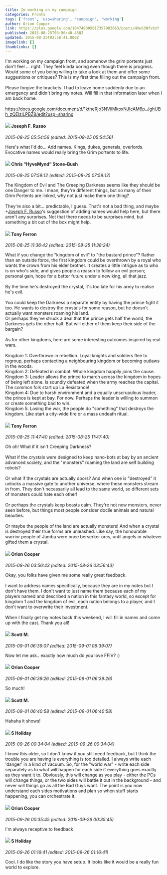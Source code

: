 ```yaml
---
title: Im working on my campaign
categories: Fronts
tags: ['front', 'usp=sharing', 'campaign', 'working']
author: Orion Cooper
link: https://plus.google.com/104748005017397983663/posts/HXwS3Nfv8zY
published: 2015-08-25T03:56:48.458Z
updated: 2015-08-25T03:58:41.000Z
imagelink: []
thumblinks: []
---
```


I&#39;m working on my campaign front, and somehow the grim portents just don&#39;t feel ... right. They feel kinda boring even though there is progress. Would some of you being willing to take a look at them and offer some suggestions or critiques? This is my first time filling out the campaign front.<br /><br />Please forgive the brackets. I had to leave home suddenly due to an emergency and didn&#39;t bring my notes. Will fill in that information later when I am back home.<br /><br /><a href="https://docs.google.com/document/d/1ktheRjo3NVliMkoxNJIcAM6p_JghUBh_zQElzlLPBZ8/edit?usp=sharing" class="ot-anchor">https://docs.google.com/document/d/1ktheRjo3NVliMkoxNJIcAM6p_JghUBh_zQElzlLPBZ8/edit?usp=sharing</a>
<div id='comment z13azvyrimedvbv3223asdphfxv0wd02y'>
  <h4><img src='{{site.baseurl}}//images/avatars/115855678651779869594_photo.jpg'> Joseph F. Russo</h4>
      <p><cite>2015-08-25 05:54:56 (edited: 2015-08-25 05:54:56)</cite></p>
        <p>Here&#39;s what I&#39;d do... Add names. Kings, dukes, generals, overlords.  Evocative names would really bring the Grim portents to life.</p>
</div>
        

<div id='comment z13azvyrimedvbv3223asdphfxv0wd02y'>
  <h4><img src='{{site.baseurl}}//images/avatars/108053817066303198241_photo.jpg'> Chris “HyveMynd” Stone-Bush</h4>
      <p><cite>2015-08-25 07:59:12 (edited: 2015-08-25 07:59:12)</cite></p>
        <p>The Kingdom of Evil and The Creeping Darkness seems like they should be one Danger to me. I mean, they&#39;re different things, but so many of their Grim Portents are linked, why not just make them one thing?<br /><br />They&#39;re also a bit... predictable, I guess. That&#39;s not a bad thing, and maybe <span class="proflinkWrapper"><span class="proflinkPrefix">+</span><a class="proflink" href="https://plus.google.com/115855678651779869594" oid="115855678651779869594">Joseph F. Russo</a></span>&#39;s suggestion of adding names would help here, but there aren&#39;t any surprises. Not that there needs to be surprises mind, but something a bit out of the box might help. </p>
</div>
        

<div id='comment z13azvyrimedvbv3223asdphfxv0wd02y'>
  <h4><img src='{{site.baseurl}}//images/avatars/105317681442573084626_photo.jpg'> Tony Ferron</h4>
      <p><cite>2015-08-25 11:36:42 (edited: 2015-08-25 11:38:24)</cite></p>
        <p>What if you change the &quot;kingdom of evil&quot; to &quot;the bastard prince&quot;? Rather than an outside force, the first kingdom could be overthrown by a royal who wants the crown from his elder brother. It creates a little intrigue as to who is on who&#39;s side, and gives people a reason to follow an evil person; personal gain, hope for a better future under a new king, all that jazz.<br /><br />By the time he&#39;s destroyed the crystal, it&#39;s too late for his army to realise he&#39;s evil.<br /><br />You could keep the Darkness a separate entity by having the prince fight it too. He wants to destroy the crystals for some reason, but he doesn&#39;t actually want monsters roaming his land.<br />Or perhaps they&#39;ve struck a deal that the prince gets half the world, the Darkness gets the other half. But will either of them keep their side of the bargain?<br /><br />As for other kingdoms, here are some interesting outcomes inspired by real wars.<br /><br />Kingdom 1: Overthrown in rebellion. Loyal knights and soldiers flee to regroup, perhaps contacting a neighbouring kingdom or becoming outlaws in the woods.<br />Kingdom 2: Defeated in combat. Whole kingdom happily joins the cause.<br />Kingdom 3: Leader allows the prince to march across the kingdom in hopes of being left alone. Is soundly defeated when the army reaches the capital. The common folk start up La Resistance!<br />Kingdom 4: Due to harsh environment and a equally unscrupulous leader, the prince is kept at bay. For now. Perhaps the leader is willing to summon or create something bad to win.<br />Kingdom 5: Losing the war, the people do &quot;something&quot; that destroys the kingdom. Like start a city-wide fire or a mass undeath ritual.</p>
</div>
        

<div id='comment z13azvyrimedvbv3223asdphfxv0wd02y'>
  <h4><img src='{{site.baseurl}}//images/avatars/105317681442573084626_photo.jpg'> Tony Ferron</h4>
      <p><cite>2015-08-25 11:47:40 (edited: 2015-08-25 11:47:40)</cite></p>
        <p>Oh oh! What if it isn&#39;t Creeping Darkness?<br /><br />What if the crystals were designed to keep nano-bots at bay by an ancient advanced society, and the &quot;monsters&quot; roaming the land are self building robots? <br /><br />Or what if the crystals are actually doors? And when one is &quot;destroyed&quot; it unlocks a massive gate to another universe, where these monsters stream in from. They don&#39;t necessarily all lead to the same world, so different sets of monsters could hate each other!<br /><br />Or perhaps the crystals keep beasts calm. They&#39;re not new monsters, never seen before, but things most people consider docile animals and natural beauties.<br /><br />Or maybe the people of the land are actually monsters! And when a crystal is destroyed their true forms are unleashed. Like say, the honourable warrior people of Jumba were once berserker orcs, until angels or whatever gifted them a crystal.</p>
</div>
        

<div id='comment z13azvyrimedvbv3223asdphfxv0wd02y'>
  <h4><img src='{{site.baseurl}}//images/avatars/104748005017397983663_photo.jpg'> Orion Cooper</h4>
      <p><cite>2015-08-26 03:56:43 (edited: 2015-08-26 03:56:43)</cite></p>
        <p>Okay, you folks have given me some really great feedback.<br /><br />I want to address names specifically, because they are in my notes but I don&#39;t have them. I don&#39;t want to just name them because each of my players named and described a nation in this fantasy world, so except for kingdom 1 and the kingdom of evil, each nation belongs to a player, and I don&#39;t want to overwrite their investment.<br /><br />When I finally get my notes back this weekend, I will fill in names and come up with the cast. Thank you all!</p>
</div>
        

<div id='comment z13azvyrimedvbv3223asdphfxv0wd02y'>
  <h4><img src='{{site.baseurl}}//images/avatars/103304478024811313124_photo.jpg'> Scott M.</h4>
      <p><cite>2015-09-01 06:39:07 (edited: 2015-09-01 06:39:07)</cite></p>
        <p>Now let me ask.. exactly how much do you love FFIV? :)</p>
</div>
        

<div id='comment z13azvyrimedvbv3223asdphfxv0wd02y'>
  <h4><img src='{{site.baseurl}}//images/avatars/104748005017397983663_photo.jpg'> Orion Cooper</h4>
      <p><cite>2015-09-01 06:39:26 (edited: 2015-09-01 06:39:26)</cite></p>
        <p>So much!</p>
</div>
        

<div id='comment z13azvyrimedvbv3223asdphfxv0wd02y'>
  <h4><img src='{{site.baseurl}}//images/avatars/103304478024811313124_photo.jpg'> Scott M.</h4>
      <p><cite>2015-09-01 06:40:58 (edited: 2015-09-01 06:40:58)</cite></p>
        <p>Hahaha it shows!</p>
</div>
        

<div id='comment z13azvyrimedvbv3223asdphfxv0wd02y'>
  <h4><img src='{{site.baseurl}}//images/avatars/109712674026118738548_photo.jpg'> S Holiday</h4>
      <p><cite>2015-09-26 00:34:04 (edited: 2015-09-26 00:34:04)</cite></p>
        <p>I know this older, so I don&#39;t know if you still need feedback, but I think the trouble you are having is everything is too detailed. I always write each &#39;danger&#39; in a kind of vacuum. So, for the &quot;world war&quot; - write each side separately as to what will happen for each side if everything goes exactly as they want it to. Obviously, this will change as you play - either the PCs will change things, or the two sides will battle it out in the background - and never will things go as all the Bad Guys want. The point is you now understand each sides motivations and plan so when stuff starts happening, you can orchestrate it.</p>
</div>
        

<div id='comment z13azvyrimedvbv3223asdphfxv0wd02y'>
  <h4><img src='{{site.baseurl}}//images/avatars/104748005017397983663_photo.jpg'> Orion Cooper</h4>
      <p><cite>2015-09-26 00:35:45 (edited: 2015-09-26 00:35:45)</cite></p>
        <p>I&#39;m always receptive to feedback</p>
</div>
        

<div id='comment z13azvyrimedvbv3223asdphfxv0wd02y'>
  <h4><img src='{{site.baseurl}}//images/avatars/109712674026118738548_photo.jpg'> S Holiday</h4>
      <p><cite>2015-09-26 01:16:41 (edited: 2015-09-26 01:16:41)</cite></p>
        <p>Cool. I do like the story you have setup. It looks like it would be a really fun world to explore.</p>
</div>
        